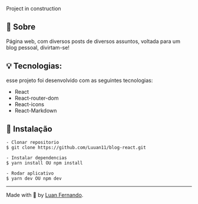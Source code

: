 Project in construction 

## 💬 Sobre
Página web, com diversos posts de diversos assuntos, voltada para um blog pessoal, divirtam-se!

## 💡 Tecnologias:

esse projeto foi desenvolvido com as seguintes tecnologias:
- React 
- React-router-dom
- React-icons
- React-Markdown

## 📜 Instalação

    - Clonar repositorio 
    $ git clone https://github.com/Luuan11/blog-react.git 

    - Instalar dependencias
    $ yarn install OU npm install

    - Rodar aplicativo
    $ yarn dev OU npm dev

---
Made with 💜 by [Luan Fernando](https://www.linkedin.com/in/luan-fernando/).
